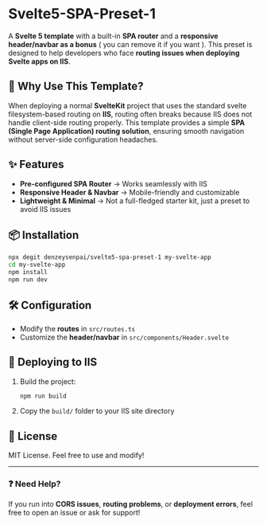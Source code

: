 # Svelte5-SPA-Preset-1

A **Svelte 5 template** with a built-in **SPA router** and a **responsive header/navbar as a bonus** ( you can remove it if you want ). This preset is designed to help developers who face **routing issues when deploying Svelte apps on IIS**.

## 🚀 Why Use This Template?
When deploying a normal **SvelteKit** project that uses the standard svelte filesystem-based routing on **IIS**, routing often breaks because IIS does not handle client-side routing properly. This template provides a simple **SPA (Single Page Application) routing solution**, ensuring smooth navigation without server-side configuration headaches.

## ✨ Features
- **Pre-configured SPA Router** → Works seamlessly with IIS
- **Responsive Header & Navbar** → Mobile-friendly and customizable
- **Lightweight & Minimal** → Not a full-fledged starter kit, just a preset to avoid IIS issues

## 📦 Installation
```sh
npx degit denzeysenpai/svelte5-spa-preset-1 my-svelte-app
cd my-svelte-app
npm install
npm run dev
```

## 🛠 Configuration
- Modify the **routes** in `src/routes.ts`
- Customize the **header/navbar** in `src/components/Header.svelte`

## 🚧 Deploying to IIS
1. Build the project:
   ```sh
   npm run build
   ```
2. Copy the `build/` folder to your IIS site directory


## 📜 License
MIT License. Feel free to use and modify!

---

### ❓ Need Help?
If you run into **CORS issues**, **routing problems**, or **deployment errors**, feel free to open an issue or ask for support!


